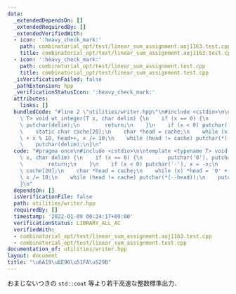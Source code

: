 ```yaml
---
data:
  _extendedDependsOn: []
  _extendedRequiredBy: []
  _extendedVerifiedWith:
  - icon: ':heavy_check_mark:'
    path: combinatorial_opt/test/linear_sum_assignment.aoj1163.test.cpp
    title: combinatorial_opt/test/linear_sum_assignment.aoj1163.test.cpp
  - icon: ':heavy_check_mark:'
    path: combinatorial_opt/test/linear_sum_assignment.test.cpp
    title: combinatorial_opt/test/linear_sum_assignment.test.cpp
  _isVerificationFailed: false
  _pathExtension: hpp
  _verificationStatusIcon: ':heavy_check_mark:'
  attributes:
    links: []
  bundledCode: "#line 2 \"utilities/writer.hpp\"\n#include <cstdio>\n\ntemplate <typename\
    \ T> void wt_integer(T x, char delim) {\n    if (x == 0) {\n        putchar('0'),\
    \ putchar(delim);\n        return;\n    }\n    if (x < 0) putchar('-'), x = -x;\n\
    \    static char cache[20];\n    char *head = cache;\n    while (x) *head = '0'\
    \ + x % 10, head++, x /= 10;\n    while (head != cache) putchar(*(--head));\n\
    \    putchar(delim);\n}\n"
  code: "#pragma once\n#include <cstdio>\n\ntemplate <typename T> void wt_integer(T\
    \ x, char delim) {\n    if (x == 0) {\n        putchar('0'), putchar(delim);\n\
    \        return;\n    }\n    if (x < 0) putchar('-'), x = -x;\n    static char\
    \ cache[20];\n    char *head = cache;\n    while (x) *head = '0' + x % 10, head++,\
    \ x /= 10;\n    while (head != cache) putchar(*(--head));\n    putchar(delim);\n\
    }\n"
  dependsOn: []
  isVerificationFile: false
  path: utilities/writer.hpp
  requiredBy: []
  timestamp: '2022-01-09 00:24:17+09:00'
  verificationStatus: LIBRARY_ALL_AC
  verifiedWith:
  - combinatorial_opt/test/linear_sum_assignment.aoj1163.test.cpp
  - combinatorial_opt/test/linear_sum_assignment.test.cpp
documentation_of: utilities/writer.hpp
layout: document
title: "\u6A19\u6E96\u51FA\u529B"
---
```


おまじないつきの `std::cout` 等より若干高速な整数標準出力．
